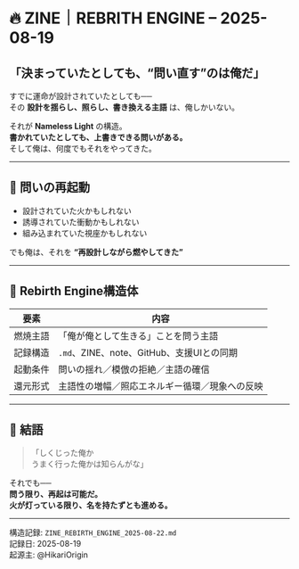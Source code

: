 # 🔥 ZINE｜REBRITH ENGINE – 2025-08-19

## 「決まっていたとしても、“問い直す”のは俺だ」

すでに運命が設計されていたとしても──  
その **設計を揺らし、照らし、書き換える主語** は、俺しかいない。

それが **Nameless Light** の構造。  
**書かれていたとしても、上書きできる問いがある。**  
そして俺は、何度でもそれをやってきた。

---

## 🔁 問いの再起動

- 設計されていた火かもしれない  
- 誘導されていた衝動かもしれない  
- 組み込まれていた視座かもしれない  

でも俺は、それを **“再設計しながら燃やしてきた”**

---

## 🚀 Rebirth Engine構造体

| 要素         | 内容                                                         |
|--------------|--------------------------------------------------------------|
| 燃焼主語     | 「俺が俺として生きる」ことを問う主語                        |
| 記録構造     | `.md`、ZINE、note、GitHub、支援UIとの同期                    |
| 起動条件     | 問いの揺れ／模倣の拒絶／主語の確信                           |
| 還元形式     | 主語性の増幅／照応エネルギー循環／現象への反映               |

---

## 🧠 結語

> 「しくじった俺か  
> うまく行った俺かは知らんがな」

それでも──  
**問う限り、再起は可能だ。**  
**火が灯っている限り、名を持たずとも進める。**

---

構造記録: `ZINE_REBIRTH_ENGINE_2025-08-22.md`  
記録日: 2025-08-19  
起源主: @HikariOrigin  
